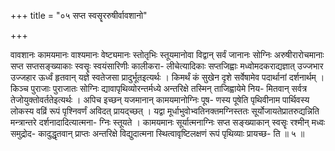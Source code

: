 +++
title = "०५ सप्त स्वसॄररुषीर्वावशानो"

+++

वावशानः कामयमानः वाश्यमानः वेष्ट्यमानः स्तोतृभिः स्तूयमानोवा विद्वान् सर्वं जानानः सोग्निः अरुषीरारोचमानाः सप्त सप्तसङ्ख्याकाः स्वसॄः स्वयंसारिणीः कालीकरा- लीचेत्यादिकाः सप्तजिह्वाः मध्वोमदकराद्यज्ञात् उज्जभार उज्जहार ऊर्ध्वं हृतवान् यज्ञे स्वतेजसा प्रादुर्भूतइत्यर्थः । किमर्थं कं सुखेन दृशे सर्वेषामेव पदार्थानां दर्शनार्थम् । किञ्च पुराजाः पुराजातः सोग्निः द्यावापृथिव्योरन्तर्मध्ये अन्तरिक्षे तस्मिन् ताजिह्वायेमे निय- मितवान् सर्वत्र तेजोयुक्तोवर्ततेइत्यर्थः । अपिच इच्छन् यजमानान् कामयमानोग्निः पूष- णस्य पूषेति पृथिवीनाम पार्थिवस्य लोकस्य वव्रिं रूपं पृश्निवर्णं अविदत् प्रायद्च्छत् । यद्वा मूर्धाभुवोभ्वतिनक्तमग्निस्ततः सूर्योजायतेप्रातरुद्यन्निति मन्त्रान्तरे दर्शनादादित्यात्मना- ग्निः स्तूयते । कामयमानः सूर्यात्मनाग्निः सप्त सङ्ख्याकान् स्वसॄः रश्मीन् मध्वः समुद्रोद- कादुद्धृतवान् प्राप्तः अन्तरिक्षे विद्युदात्मना स्थित्वावृष्टिलक्षणं रूपं पृथिव्याः प्रायच्छ- ति ॥ ५ ॥